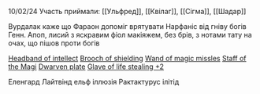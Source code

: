 10/02/24
Участь приймали: [[Ульфред]], [[Квілаг]], [[Сігма]], [[Шадар]]


Вурдалак каже що Фараон допоміг врятувати Нарфаніс від гніву богів
Генн. 
Апоп, лисий з яскравим фіол макіяжем, без брів, з нотами тату на очах, що пішов проти богів

[Headband of intellect](https://5e.tools/items.html#headband%20of%20intellect_dmg)
[Brooch of shielding](https://5e.tools/items.html#brooch%20of%20shielding_dmg)
[Wand of magic missles](https://5e.tools/items.html#wand%20of%20magic%20missiles_dmg)
[Staff of the Magi](https://5e.tools/items.html#staff%20of%20the%20magi_dmg)
[Dwarven plate](https://5e.tools/items.html#dwarven%20plate_dmg)
[Glave of life stealing +2](https://5e.tools/items.html#sword%20of%20life%20stealing_dmg)

Еленгард Лайтвінд ельф іллюзія
Рактактурус ілітід